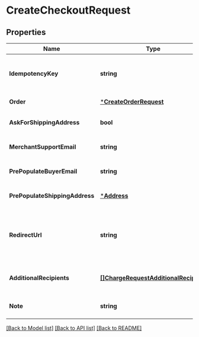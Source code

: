 # CreateCheckoutRequest

## Properties
Name | Type | Description | Notes
------------ | ------------- | ------------- | -------------
**IdempotencyKey** | **string** | A unique string that identifies this checkout among others you&#x27;ve created. It can be any valid string but must be unique for every order sent to Square Checkout for a given location ID.  The idempotency key is used to avoid processing the same order more than once. If you&#x27;re unsure whether a particular checkout was created successfully, you can reattempt it with the same idempotency key and all the same other parameters without worrying about creating duplicates.  We recommend using a random number/string generator native to the language you are working in to generate strings for your idempotency keys.  See the [Idempotency](https://developer.squareup.com/docs/working-with-apis/idempotency) guide for more information. | [default to null]
**Order** | [***CreateOrderRequest**](CreateOrderRequest.md) |  | [default to null]
**AskForShippingAddress** | **bool** | If &#x60;true&#x60;, Square Checkout will collect shipping information on your behalf and store that information with the transaction information in your Square Dashboard.  Default: &#x60;false&#x60;. | [optional] [default to null]
**MerchantSupportEmail** | **string** | The email address to display on the Square Checkout confirmation page and confirmation email that the buyer can use to contact the merchant.  If this value is not set, the confirmation page and email will display the primary email address associated with the merchant&#x27;s Square account.  Default: none; only exists if explicitly set. | [optional] [default to null]
**PrePopulateBuyerEmail** | **string** | If provided, the buyer&#x27;s email is pre-populated on the checkout page as an editable text field.  Default: none; only exists if explicitly set. | [optional] [default to null]
**PrePopulateShippingAddress** | [***Address**](Address.md) |  | [optional] [default to null]
**RedirectUrl** | **string** | The URL to redirect to after checkout is completed with &#x60;checkoutId&#x60;, Square&#x27;s &#x60;orderId&#x60;, &#x60;transactionId&#x60;, and &#x60;referenceId&#x60; appended as URL parameters. For example, if the provided redirect_url is &#x60;http://www.example.com/order-complete&#x60;, a successful transaction redirects the customer to:  &lt;pre&gt;&lt;code&gt;http://www.example.com/order-complete?checkoutId&#x3D;xxxxxx&amp;amp;orderId&#x3D;xxxxxx&amp;amp;referenceId&#x3D;xxxxxx&amp;amp;transactionId&#x3D;xxxxxx&lt;/code&gt;&lt;/pre&gt;  If you do not provide a redirect URL, Square Checkout will display an order confirmation page on your behalf; however Square strongly recommends that you provide a redirect URL so you can verify the transaction results and finalize the order through your existing/normal confirmation workflow.  Default: none; only exists if explicitly set. | [optional] [default to null]
**AdditionalRecipients** | [**[]ChargeRequestAdditionalRecipient**](ChargeRequestAdditionalRecipient.md) | The basic primitive of multi-party transaction. The value is optional. The transaction facilitated by you can be split from here.  If you provide this value, the &#x60;amount_money&#x60; value in your additional_recipients must not be more than 90% of the &#x60;total_money&#x60; calculated by Square for your order. The &#x60;location_id&#x60; must be the valid location of the app owner merchant.  This field requires &#x60;PAYMENTS_WRITE_ADDITIONAL_RECIPIENTS&#x60; OAuth permission.  This field is currently not supported in sandbox. | [optional] [default to null]
**Note** | **string** | An optional note to associate with the checkout object.  This value cannot exceed 60 characters. | [optional] [default to null]

[[Back to Model list]](../README.md#documentation-for-models) [[Back to API list]](../README.md#documentation-for-api-endpoints) [[Back to README]](../README.md)

